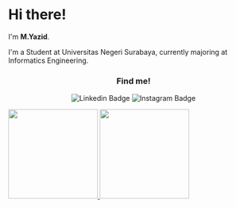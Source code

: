 # Hi there! 

I'm **M.Yazid**.

I'm a Student at Universitas Negeri Surabaya, currently majoring at Informatics Engineering.

<h3 align="center">Find me!</h3>
<p align="center">
<img alt="Linkedin Badge" src="https://img.shields.io/badge/-M.Yazid-cyan?style=flat-square&logo=Linkedin&logoColor=black&link=https://www.linkedin.com/in/m-yazid13/" >
<img alt="Instagram Badge" src="https://img.shields.io/badge/-myazid13-purple?style=flat-square&logo=Instagram&logoColor=white&link=https://www.instagram.com/myazid_13/">


<p align="left">
<a href="https://github.com/myazid13"><img height="180em" src="https://github-readme-stats.vercel.app/api?username=myazid13&show_icons=true&hide_border=true&&count_private=true&include_all_commits=true" />
  <img height="180em" src="https://github-readme-stats.vercel.app/api/top-langs/?username=myazid13&layout=compact&langs_count=8&theme=algolia"/>
</a>
</p>
